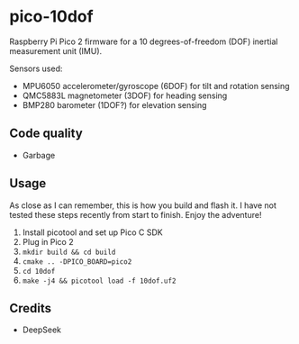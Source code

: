 pico-10dof
==========

Raspberry Pi Pico 2 firmware for a 10 degrees-of-freedom (DOF) inertial measurement unit (IMU).

Sensors used:
- MPU6050 accelerometer/gyroscope (6DOF) for tilt and rotation sensing
- QMC5883L magnetometer (3DOF) for heading sensing
- BMP280 barometer (1DOF?) for elevation sensing


Code quality
------------

- Garbage


Usage
-----

As close as I can remember, this is how you build and flash it. I have not tested these steps recently from start to finish. Enjoy the adventure!

1. Install picotool and set up Pico C SDK
2. Plug in Pico 2
3. `mkdir build && cd build`
4. `cmake .. -DPICO_BOARD=pico2`
5. `cd 10dof`
6. `make -j4 && picotool load -f 10dof.uf2`


Credits
-------

- DeepSeek
